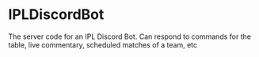 # IPLDiscordBot
 The server code for an IPL Discord Bot. Can respond to commands for the table, live commentary, scheduled matches of a team, etc
